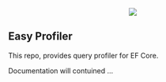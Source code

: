 <p align="center">
  <img src="https://user-images.githubusercontent.com/47147484/95654472-dbc9a000-0b08-11eb-81fa-2a2b21a5b55e.jpg" />
</p>

## Easy Profiler
This repo, provides query profiler for EF Core.

Documentation will contuined ...
